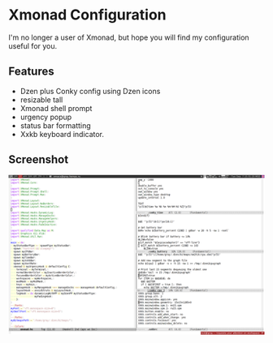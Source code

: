 # Xmonad Configuration

I'm no longer a user of Xmonad, but hope you will find my
configuration useful for you.

## Features

- Dzen plus Conky config using Dzen icons
- resizable tall
- Xmonad shell prompt
- urgency popup
- status bar formatting
- Xxkb keyboard indicator.

## Screenshot

![screenshot.png](screenshot.png "")

